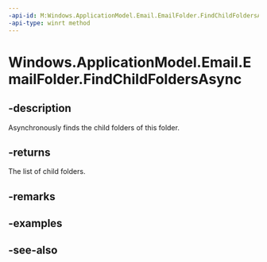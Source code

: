 ----api-id: M:Windows.ApplicationModel.Email.EmailFolder.FindChildFoldersAsync
-api-type: winrt method
---<!-- Method syntaxpublic Windows.Foundation.IAsyncOperation<Windows.Foundation.Collections.IVectorView<Windows.ApplicationModel.Email.EmailFolder>> FindChildFoldersAsync()--># Windows.ApplicationModel.Email.EmailFolder.FindChildFoldersAsync## -descriptionAsynchronously finds the child folders of this folder.## -returnsThe list of child folders.## -remarks## -examples## -see-also